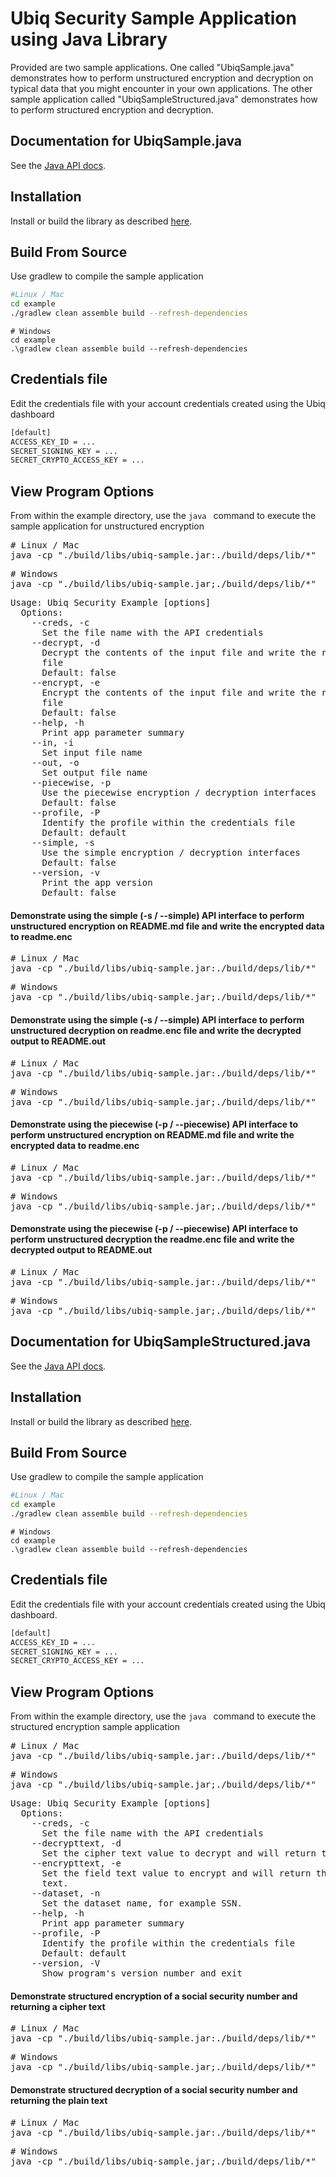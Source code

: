 # Ubiq Security Sample Application using Java Library

Provided are two sample applications. One called "UbiqSample.java" demonstrates how to perform unstructured encryption and decryption on typical data that you might
encounter in your own applications. The other sample application called "UbiqSampleStructured.java" demonstrates how to perform structured encryption and decryption.


## Documentation for UbiqSample.java

See the [Java API docs](https://dev.ubiqsecurity.com/docs/api).

## Installation

Install or build the library as described [here](/README.md#installation).

## Build From Source

Use gradlew to compile the sample application

```sh
#Linux / Mac
cd example
./gradlew clean assemble build --refresh-dependencies
```
```dos
# Windows
cd example
.\gradlew clean assemble build --refresh-dependencies
```

## Credentials file

Edit the credentials file with your account credentials created using the Ubiq dashboard

```sh
[default]
ACCESS_KEY_ID = ...
SECRET_SIGNING_KEY = ...
SECRET_CRYPTO_ACCESS_KEY = ...
```
## View Program Options

From within the example directory, use the ```java ``` command to execute the sample application for unstructured encryption

<pre>
# Linux / Mac
java -cp "./build/libs/ubiq-sample.jar:./build/deps/lib/*"  UbiqSample -h
</pre>
<pre>
# Windows
java -cp "./build/libs/ubiq-sample.jar;./build/deps/lib/*"  UbiqSample -h
</pre>

<pre>
Usage: Ubiq Security Example [options]
  Options:
    --creds, -c
      Set the file name with the API credentials
    --decrypt, -d
      Decrypt the contents of the input file and write the results to output
      file
      Default: false
    --encrypt, -e
      Encrypt the contents of the input file and write the results to output
      file
      Default: false
    --help, -h
      Print app parameter summary
    --in, -i
      Set input file name
    --out, -o
      Set output file name
    --piecewise, -p
      Use the piecewise encryption / decryption interfaces
      Default: false
    --profile, -P
      Identify the profile within the credentials file
      Default: default
    --simple, -s
      Use the simple encryption / decryption interfaces
      Default: false
    --version, -v
      Print the app version
      Default: false
</pre>


#### Demonstrate using the simple (-s / --simple) API interface to perform unstructured encryption on README.md file and write the encrypted data to readme.enc

<pre>
# Linux / Mac
java -cp "./build/libs/ubiq-sample.jar:./build/deps/lib/*"  UbiqSample -i README.md -o readme.enc -e -s -c credentials
</pre>
<pre>
# Windows
java -cp "./build/libs/ubiq-sample.jar;./build/deps/lib/*"  UbiqSample -i README.md -o readme.enc -e -s -c credentials
</pre>

#### Demonstrate using the simple (-s / --simple) API interface to perform unstructured decryption on readme.enc file and write the decrypted output to README.out

<pre>
# Linux / Mac
java -cp "./build/libs/ubiq-sample.jar:./build/deps/lib/*"  UbiqSample -i readme.enc -o README.out -d -s -c credentials
</pre>
<pre>
# Windows
java -cp "./build/libs/ubiq-sample.jar;./build/deps/lib/*"  UbiqSample -i readme.enc -o README.out -d -s -c credentials
</pre>

#### Demonstrate using the piecewise (-p / --piecewise) API interface to perform unstructured encryption on README.md file and write the encrypted data to readme.enc

<pre>
# Linux / Mac
java -cp "./build/libs/ubiq-sample.jar:./build/deps/lib/*"  UbiqSample -i README.md -o readme.enc -e -p -c credentials
</pre>
<pre>
# Windows
java -cp "./build/libs/ubiq-sample.jar;./build/deps/lib/*"  UbiqSample -i README.md -o readme.enc -e -p -c credentials
</pre>

#### Demonstrate using the piecewise (-p / --piecewise) API interface to perform unstructured decryption the readme.enc file and write the decrypted output to README.out

<pre>
# Linux / Mac
java -cp "./build/libs/ubiq-sample.jar:./build/deps/lib/*"  UbiqSample -i readme.enc -o README.out -d -p -c credentials
</pre>
<pre>
# Windows
java -cp "./build/libs/ubiq-sample.jar;./build/deps/lib/*"  UbiqSample -i readme.enc -o README.out -d -p -c credentials
</pre>




## Documentation for UbiqSampleStructured.java

See the [Java API docs](https://dev.ubiqsecurity.com/docs/api).

## Installation

Install or build the library as described [here](/README.md#installation).

## Build From Source

Use gradlew to compile the sample application

```sh
#Linux / Mac
cd example
./gradlew clean assemble build --refresh-dependencies
```
```dos
# Windows
cd example
.\gradlew clean assemble build --refresh-dependencies
```

## Credentials file

Edit the credentials file with your account credentials created using the Ubiq dashboard.

```sh
[default]
ACCESS_KEY_ID = ...
SECRET_SIGNING_KEY = ...
SECRET_CRYPTO_ACCESS_KEY = ...
```
## View Program Options

From within the example directory, use the ```java ``` command to execute the structured encryption sample application

<pre>
# Linux / Mac
java -cp "./build/libs/ubiq-sample.jar:./build/deps/lib/*"  UbiqSampleStructured  -h
</pre>
<pre>
# Windows
java -cp "./build/libs/ubiq-sample.jar;./build/deps/lib/*"  UbiqSampleStructured  -h
</pre>

<pre>
Usage: Ubiq Security Example [options]
  Options:
    --creds, -c
      Set the file name with the API credentials
    --decrypttext, -d
      Set the cipher text value to decrypt and will return the decrypted text.
    --encrypttext, -e
      Set the field text value to encrypt and will return the encrypted cipher
      text.
    --dataset, -n
      Set the dataset name, for example SSN.
    --help, -h
      Print app parameter summary
    --profile, -P
      Identify the profile within the credentials file
      Default: default
    --version, -V
      Show program's version number and exit
</pre>



#### Demonstrate structured encryption of a social security number and returning a cipher text

<pre>
# Linux / Mac
java -cp "./build/libs/ubiq-sample.jar:./build/deps/lib/*"  UbiqSampleStructured  -e '123-45-6789' -c credentials -n 'ALPHANUM_SSN' -s
</pre>
<pre>
# Windows
java -cp "./build/libs/ubiq-sample.jar;./build/deps/lib/*"  UbiqSampleStructured  -e '123-45-6789' -c credentials -n 'ALPHANUM_SSN' -s
</pre>

#### Demonstrate structured decryption of a social security number and returning the plain text

<pre>
# Linux / Mac
java -cp "./build/libs/ubiq-sample.jar:./build/deps/lib/*"  UbiqSampleStructured  -d 'W$+-qF-oMMV' -c credentials -n 'ALPHANUM_SSN' -s
</pre>
<pre>
# Windows
java -cp "./build/libs/ubiq-sample.jar;./build/deps/lib/*"  UbiqSampleStructured  -d 'W$+-qF-oMMV' -c credentials -n 'ALPHANUM_SSN' -s
</pre>

